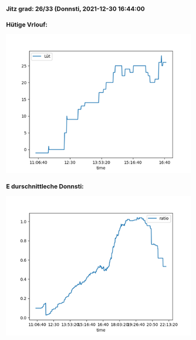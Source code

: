 ### Jitz grad: 26/33 (Donnsti, 2021-12-30 16:44:00

### Hütige Vrlouf:
![Graph](Today.png)

### E durschnittleche Donnsti:
![Graph](Donnsti.png)